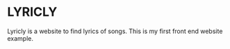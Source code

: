 # LYRICLY
Lyricly is a website to find lyrics of songs. This is my first front end website example.
